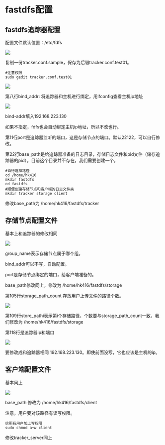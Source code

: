 # fastdfs配置

## fastdfs追踪器配置

配置文件默认位置：/etc/fdfs

![](C:\Users\lenovo\AppData\Roaming\marktext\images\2023-02-25-13-38-36-image.png)

复制一份tracker.conf.sample，保存为后缀tracker.conf.test01。

```
#注意权限
sudo gedit tracker.conf.test01
```

![](D:\lenovo\Pictures\2023-02-25-13-56-27-image.png)





第八行bind_addr: 将追踪器和主机进行绑定，用ifconfig查看主机ip地址

![](D:\lenovo\Pictures\2023-02-25-13-58-20-image.png)

bind-addr填入192.168.223.130

如果不指定，fdfs也会自动绑定主机ip地址，所以不改也行。



第11行port是追踪器监听的端口，这是存储节点的端口。默认22122，可以自行修改。



第22行base_path是给追踪器准备的日志目录，存储日志文件和pid文件（储存追踪器的pid）。目前这个目录并不存在，我们需要创建一个。

```
#自行选择路径
cd /home/hk416
mkdir fastdfs
cd fastdfs
#顺便创建存储节点和客户端的日志文件夹
mkdir tracker storage client
```

修改base_path为   /home/hk416/fastdfs/tracker



## 存储节点配置文件

基本上和追踪器的修改相同

![](D:\lenovo\Pictures\2023-02-25-14-33-43-image.png)



group_name表示存储节点属于哪个组。



bind_addr可以不写，自动配置。



port是存储节点绑定的端口，给客户端准备的。



base_path修改同上，修改为  /home/hk416/fastdfs/storage



第105行storage_path_count  存放用户上传文件的路径个数。

![](D:\lenovo\Pictures\2023-02-25-14-42-16-image.png)



第109行store_pathi表示第i个存储路径，个数要与storage_path_count一致，我们修改为    /home/hk416/fastdfs/storage



第118行是追踪器ip和端口

![](D:\lenovo\Pictures\2023-02-25-14-44-06-image.png)

要修改成和追踪器相同 192.168.223.130。即使前面没写，它也应该是主机的ip。



## 客户端配置文件

基本同上

![](D:\lenovo\Pictures\2023-02-25-14-48-15-image.png)

base_path 修改为 /home/hk416/fastdfs/client

注意，用户要对该路径有读写权限。

```
给所有用户加上写权限
sudo chmod a+w client
```



修改tracker_server同上
